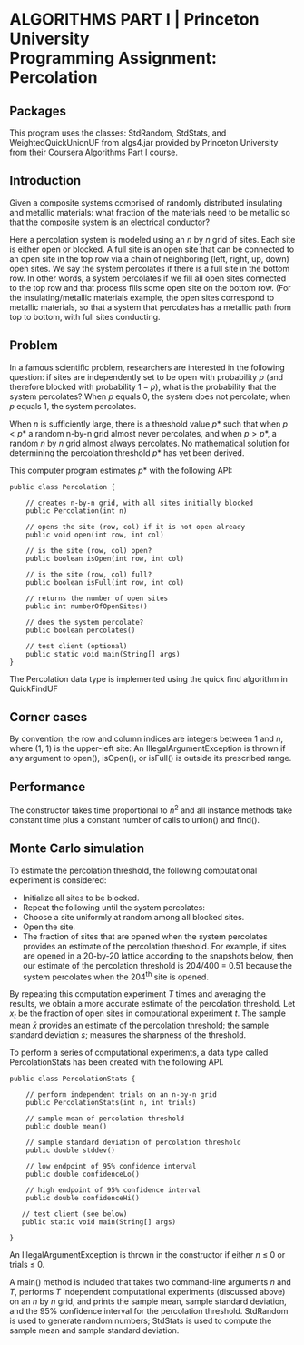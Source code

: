 # ALGORITHMS PART I | Princeton University <br /> Programming Assignment: Percolation

## Packages

This program uses the classes: StdRandom, StdStats, and WeightedQuickUnionUF from algs4.jar provided by Princeton University from their Coursera Algorithms Part I course.

## Introduction

Given a composite systems comprised of randomly distributed insulating and metallic materials: what fraction of the materials need to be metallic so that the composite system is an electrical conductor?

Here a percolation system is modeled using an $n$ by $n$ grid of sites. Each site is either open or blocked. A full site is an open site that can be connected to an open site in the top row via a chain of neighboring (left, right, up, down) open sites. We say the system percolates if there is a full site in the bottom row. In other words, a system percolates if we fill all open sites connected to the top row and that process fills some open site on the bottom row. (For the insulating/metallic materials example, the open sites correspond to metallic materials, so that a system that percolates has a metallic path from top to bottom, with full sites conducting.

## Problem

In a famous scientific problem, researchers are interested in the following question: if sites are independently set to be open with probability $p$ (and therefore blocked with probability $1 − p$), what is the probability that the system percolates? When $p$ equals 0, the system does not percolate; when $p$ equals 1, the system percolates.
   
When $n$ is sufficiently large, there is a threshold value $p*$ such that when $p < p*$ a random n-by-n grid almost never percolates, and when $p > p*$, a random $n$ by $n$ grid almost always percolates. No mathematical solution for determining the percolation threshold $p*$ has yet been derived.

This computer program estimates $p*$ with the following API:

    public class Percolation {

        // creates n-by-n grid, with all sites initially blocked
        public Percolation(int n)

        // opens the site (row, col) if it is not open already
        public void open(int row, int col)

        // is the site (row, col) open?
        public boolean isOpen(int row, int col)

        // is the site (row, col) full?
        public boolean isFull(int row, int col)

        // returns the number of open sites
        public int numberOfOpenSites()

        // does the system percolate?
        public boolean percolates()

        // test client (optional)
        public static void main(String[] args)
    }

The Percolation data type is implemented using the quick find algorithm in QuickFindUF

## Corner cases

By convention, the row and column indices are integers between 1 and $n$, where (1, 1) is the upper-left site: An IllegalArgumentException is thrown if any argument to open(), isOpen(), or isFull() is outside its prescribed range.

## Performance

The constructor takes time proportional to $n$<sup>2</sup> and all instance methods take constant time plus a constant number of calls to union() and find().

## Monte Carlo simulation

To estimate the percolation threshold, the following computational experiment is considered:

* Initialize all sites to be blocked.
* Repeat the following until the system percolates:
* Choose a site uniformly at random among all blocked sites.
* Open the site.
* The fraction of sites that are opened when the system percolates provides an estimate of the percolation threshold. For example, if sites are opened in a 20-by-20 lattice according to the snapshots below, then our estimate of the percolation threshold is 204/400 = 0.51 because the system percolates when the 204<sup>th</sup> site is opened.

By repeating this computation experiment $T$ times and averaging the results, we obtain a more accurate estimate of the percolation threshold. Let $x$<sub>$t$</sub> be the fraction of open sites in computational experiment $t$. The sample mean $\bar{x}$ provides an estimate of the percolation threshold; the sample standard deviation $s$; measures the sharpness of the threshold.

To perform a series of computational experiments, a data type called PercolationStats has been created with the following API.

    public class PercolationStats {

        // perform independent trials on an n-by-n grid
        public PercolationStats(int n, int trials)

        // sample mean of percolation threshold
        public double mean()

        // sample standard deviation of percolation threshold
        public double stddev()

        // low endpoint of 95% confidence interval
        public double confidenceLo()

        // high endpoint of 95% confidence interval
        public double confidenceHi()

       // test client (see below)
       public static void main(String[] args)

    }

An IllegalArgumentException is thrown in the constructor if either $n$ ≤ 0 or trials ≤ 0.

A main() method is included that takes two command-line arguments $n$ and $T$, performs $T$ independent computational experiments (discussed above) on an $n$ by $n$  grid, and prints the sample mean, sample standard deviation, and the 95% confidence interval for the percolation threshold. StdRandom is used to generate random numbers; StdStats is used to compute the sample mean and sample standard deviation.

